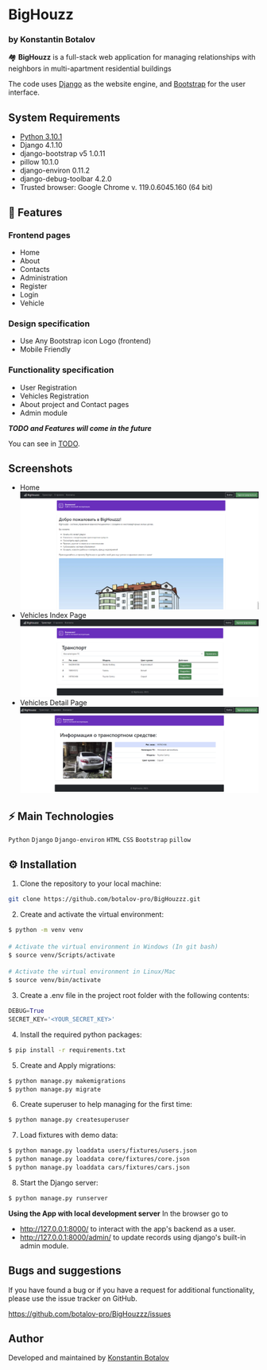 # BigHouzz
### by Konstantin Botalov

🏘️ **BigHouzz** is a full-stack web application for managing relationships with neighbors in multi-apartment residential buildings

The code uses [Django](https://www.djangoproject.com/) as the website engine, and [Bootstrap](https://getbootstrap.com/) for the user interface.

## System Requirements

  * [Python 3.10.1](https://www.python.org/downloads/)
  * Django 4.1.10
  * django-bootstrap v5 1.0.11
  * pillow 10.1.0
  * django-environ 0.11.2
  * django-debug-toolbar 4.2.0
  * Trusted browser: Google Chrome v. 119.0.6045.160 (64 bit)

## 🚀 Features

### Frontend pages
  * Home
  * About
  * Contacts
  * Administration
  * Register
  * Login
  * Vehicle

### Design specification
  * Use Any Bootstrap icon Logo (frontend)
  * Mobile Friendly

### Functionality specification
  * User Registration
  * Vehicles Registration
  * About project and Contact pages
  * Admin module

***TODO and Features will come in the future***

You can see in [TODO](TODO.md).

## Screenshots
  * Home
![1_home.png](static/vendor/img/screenshots/1_home.png)
  * Vehicles Index Page
![2_vehicles.png](static/vendor/img/screenshots/2_vehicles.png)
  * Vehicles Detail Page
![3_vehicles_details.png](static/vendor/img/screenshots/3_vehicles_details.png)

## ⚡ Main Technologies
<code>Python</code> <code>Django</code> <code>Django-environ</code> <code>HTML</code> <code>CSS</code> <code>Bootstrap</code> <code>pillow</code> 


## ⚙️ Installation

  1. Clone the repository to your local machine:
```bash
git clone https://github.com/botalov-pro/BigHouzzz.git
```
  2. Create and activate the virtual environment:
```bash
$ python -m venv venv

# Activate the virtual environment in Windows (In git bash)
$ source venv/Scripts/activate

# Activate the virtual environment in Linux/Mac
$ source venv/bin/activate
```
  3. Create a .env file in the project root folder with the following contents:
```python
DEBUG=True
SECRET_KEY='<YOUR_SECRET_KEY>'
```
  4. Install the required python packages:
```bash
$ pip install -r requirements.txt
``` 
  5. Create and Apply migrations:
```bash
$ python manage.py makemigrations
$ python manage.py migrate
``` 
  6. Create superuser to help managing for the first time:
```bash
$ python manage.py createsuperuser
``` 
  7. Load fixtures with demo data:
```bash
$ python manage.py loaddata users/fixtures/users.json
$ python manage.py loaddata core/fixtures/core.json
$ python manage.py loaddata cars/fixtures/cars.json
``` 
 8. Start the Django server:
```bash
$ python manage.py runserver
``` 

**Using the App with local development server**
In the browser go to

  * http://127.0.0.1:8000/ to interact with the app's backend as a user.
  * http://127.0.0.1:8000/admin/ to update records using django's built-in admin module.

## Bugs and suggestions

If you have found a bug or if you have a request for additional functionality, please use the issue tracker on GitHub.

https://github.com/botalov-pro/BigHouzzz/issues

## Author

Developed and maintained by [Konstantin Botalov](mailto:konstantin@botalov.pro)
